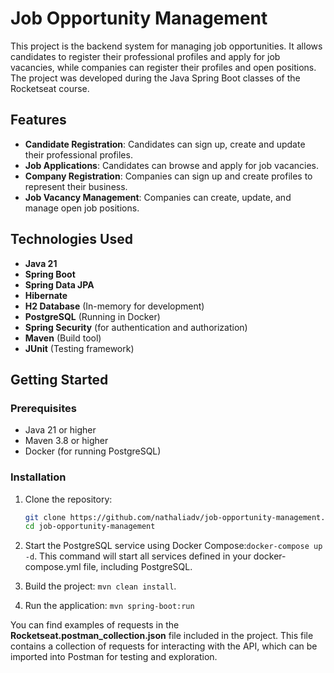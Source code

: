 # Job Opportunity Management

This project is the backend system for managing job opportunities. It allows candidates to register their professional profiles and apply for job vacancies, while companies can register their profiles and open positions. The project was developed during the Java Spring Boot classes of the Rocketseat course.

## Features

- **Candidate Registration**: Candidates can sign up, create and update their professional profiles.
- **Job Applications**: Candidates can browse and apply for job vacancies.
- **Company Registration**: Companies can sign up and create profiles to represent their business.
- **Job Vacancy Management**: Companies can create, update, and manage open job positions.

## Technologies Used

- **Java 21**
- **Spring Boot**
- **Spring Data JPA**
- **Hibernate**
- **H2 Database** (In-memory for development)
- **PostgreSQL** (Running in Docker)
- **Spring Security** (for authentication and authorization)
- **Maven** (Build tool)
- **JUnit** (Testing framework)

## Getting Started

### Prerequisites

- Java 21 or higher
- Maven 3.8 or higher
- Docker (for running PostgreSQL)

### Installation

1. Clone the repository:

   ```bash
   git clone https://github.com/nathaliadv/job-opportunity-management.git
   cd job-opportunity-management

2. Start the PostgreSQL service using Docker Compose:```docker-compose up -d```. This command will start all services defined in your docker-compose.yml file, including PostgreSQL.


3. Build the project: ```mvn clean install```.


4. Run the application: ```mvn spring-boot:run```

You can find examples of requests in the **Rocketseat.postman_collection.json** file included in the project. This file contains a collection of requests for interacting with the API, which can be imported into Postman for testing and exploration.
